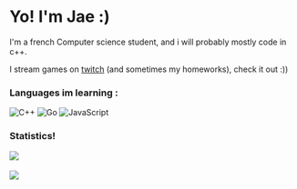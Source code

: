 # Yo! I'm Jae :)

I'm a french Computer science student, and i will probably mostly code in c++.

I stream games on [twitch](https://www.twitch.tv/xhmyjae) (and sometimes my homeworks), check it out :))


### Languages im learning :

![C++](https://img.shields.io/badge/C++-D38354?style=flat-square&logo=cplusplus)
![Go](https://img.shields.io/badge/Go-D38354?style=flat-square&logo=go)
![JavaScript](https://img.shields.io/badge/JavaScript-D38354?style=flat-square&logo=javascript)

### Statistics!

<div>
  <img align="left" src="https://github-readme-stats.vercel.app/api/top-langs/?username=xhmyjae&card_width=400&langs_count=10&theme=nightowl&border_radius=30&border_color=D38354" />
  <br>
  <br>
  <img src="https://github-readme-stats.vercel.app/api?username=xhmyjae&show_icons=trye&theme=nightowl&hide_border=false&count_private=true&border_radius=30&border_color=D38354">
</div>
